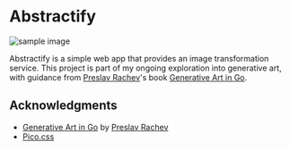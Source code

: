 # Abstractify

![sample image](./assets/wallpaper.png)

Abstractify is a simple web app that provides an image transformation service. This project is part of my ongoing exploration into generative art, with guidance from [Preslav Rachev](https://github.com/preslavrachev)'s book [Generative Art in Go](https://preslav.me/generative-art-in-golang/). 

## Acknowledgments
- [Generative Art in Go](https://preslav.me/generative-art-in-golang/) by [Preslav Rachev](https://github.com/preslavrachev)
- [Pico.css](https://github.com/picocss/pico)

